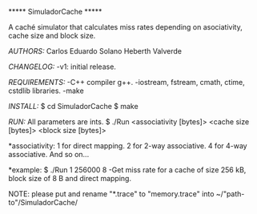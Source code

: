 ***** SimuladorCache *****

A caché simulator that calculates miss rates depending on asociativity, cache size and block size.

*AUTHORS:*
    Carlos Eduardo Solano
    Heberth Valverde

*CHANGELOG:*
    -v1: initial release.

*REQUIREMENTS:*
    -C++ compiler g++.
    -iostream, fstream, cmath, ctime, cstdlib libraries.
    -make

*INSTALL:*
    $ cd SimuladorCache
    $ make

*RUN:*
    All parameters are ints.
    $ ./Run  <associativity [bytes]>  <cache size [bytes]> <block size [bytes]>

*associativity:
    1 for direct mapping.
    2 for 2-way associative.
    4 for 4-way associative.
    And so on...

*example: $ ./Run  1  256000 8
    -Get miss rate for a cache of size 256 kB, block size of 8 B and direct mapping.

NOTE: please put and rename "*.trace" to "memory.trace" into ~/"path-to"/SimuladorCache/
